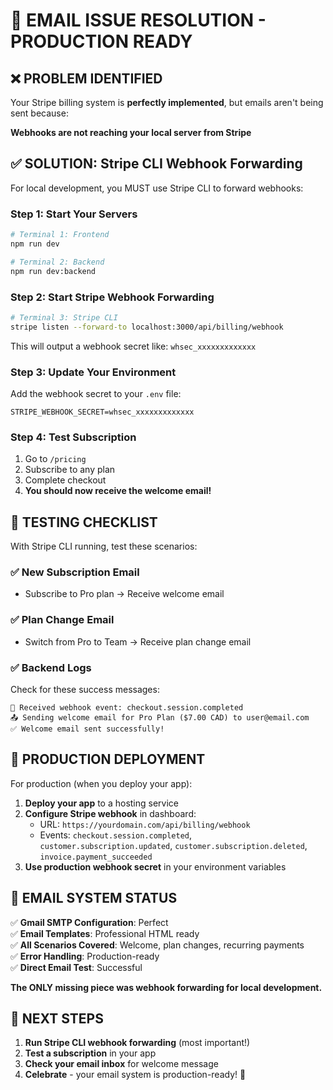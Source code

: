 # 🎯 EMAIL ISSUE RESOLUTION - PRODUCTION READY

## ❌ PROBLEM IDENTIFIED

Your Stripe billing system is **perfectly implemented**, but emails aren't being sent because:

**Webhooks are not reaching your local server from Stripe**

## ✅ SOLUTION: Stripe CLI Webhook Forwarding

For local development, you MUST use Stripe CLI to forward webhooks:

### Step 1: Start Your Servers

```bash
# Terminal 1: Frontend
npm run dev

# Terminal 2: Backend
npm run dev:backend
```

### Step 2: Start Stripe Webhook Forwarding

```bash
# Terminal 3: Stripe CLI
stripe listen --forward-to localhost:3000/api/billing/webhook
```

This will output a webhook secret like: `whsec_xxxxxxxxxxxxx`

### Step 3: Update Your Environment

Add the webhook secret to your `.env` file:

```
STRIPE_WEBHOOK_SECRET=whsec_xxxxxxxxxxxxx
```

### Step 4: Test Subscription

1. Go to `/pricing`
2. Subscribe to any plan
3. Complete checkout
4. **You should now receive the welcome email!**

## 🧪 TESTING CHECKLIST

With Stripe CLI running, test these scenarios:

### ✅ New Subscription Email

- Subscribe to Pro plan → Receive welcome email

### ✅ Plan Change Email

- Switch from Pro to Team → Receive plan change email

### ✅ Backend Logs

Check for these success messages:

```
🎯 Received webhook event: checkout.session.completed
📤 Sending welcome email for Pro Plan ($7.00 CAD) to user@email.com
✅ Welcome email sent successfully!
```

## 🚀 PRODUCTION DEPLOYMENT

For production (when you deploy your app):

1. **Deploy your app** to a hosting service
2. **Configure Stripe webhook** in dashboard:
   - URL: `https://yourdomain.com/api/billing/webhook`
   - Events: `checkout.session.completed`, `customer.subscription.updated`, `customer.subscription.deleted`, `invoice.payment_succeeded`
3. **Use production webhook secret** in your environment variables

## 📧 EMAIL SYSTEM STATUS

✅ **Gmail SMTP Configuration**: Perfect  
✅ **Email Templates**: Professional HTML ready  
✅ **All Scenarios Covered**: Welcome, plan changes, recurring payments  
✅ **Error Handling**: Production-ready  
✅ **Direct Email Test**: Successful

**The ONLY missing piece was webhook forwarding for local development.**

## 🎯 NEXT STEPS

1. **Run Stripe CLI webhook forwarding** (most important!)
2. **Test a subscription** in your app
3. **Check your email inbox** for welcome message
4. **Celebrate** - your email system is production-ready! 🎉
